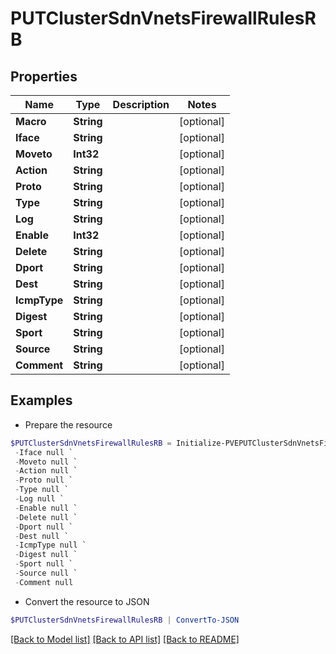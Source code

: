 # PUTClusterSdnVnetsFirewallRulesRB
## Properties

Name | Type | Description | Notes
------------ | ------------- | ------------- | -------------
**Macro** | **String** |  | [optional] 
**Iface** | **String** |  | [optional] 
**Moveto** | **Int32** |  | [optional] 
**Action** | **String** |  | [optional] 
**Proto** | **String** |  | [optional] 
**Type** | **String** |  | [optional] 
**Log** | **String** |  | [optional] 
**Enable** | **Int32** |  | [optional] 
**Delete** | **String** |  | [optional] 
**Dport** | **String** |  | [optional] 
**Dest** | **String** |  | [optional] 
**IcmpType** | **String** |  | [optional] 
**Digest** | **String** |  | [optional] 
**Sport** | **String** |  | [optional] 
**Source** | **String** |  | [optional] 
**Comment** | **String** |  | [optional] 

## Examples

- Prepare the resource
```powershell
$PUTClusterSdnVnetsFirewallRulesRB = Initialize-PVEPUTClusterSdnVnetsFirewallRulesRB  -Macro null `
 -Iface null `
 -Moveto null `
 -Action null `
 -Proto null `
 -Type null `
 -Log null `
 -Enable null `
 -Delete null `
 -Dport null `
 -Dest null `
 -IcmpType null `
 -Digest null `
 -Sport null `
 -Source null `
 -Comment null
```

- Convert the resource to JSON
```powershell
$PUTClusterSdnVnetsFirewallRulesRB | ConvertTo-JSON
```

[[Back to Model list]](../README.md#documentation-for-models) [[Back to API list]](../README.md#documentation-for-api-endpoints) [[Back to README]](../README.md)

